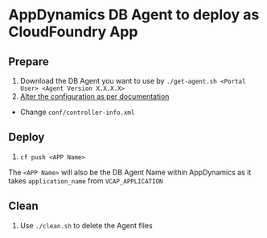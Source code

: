 # AppDynamics DB Agent to deploy as CloudFoundry App
## Prepare
1. Download the DB Agent you want to use by `./get-agent.sh <Portal User> <Agent Version X.X.X.X>`
2. [Alter the configuration as per documentation](https://docs.appdynamics.com/display/latest/Installing+the+Database+Agent)
  * Change `conf/controller-info.xml`

## Deploy

1. `cf push <APP Name>`

The `<APP Name>` will also be the DB Agent Name within AppDynamics as it takes `application_name` from `VCAP_APPLICATION`

## Clean

1. Use `./clean.sh` to delete the Agent files

